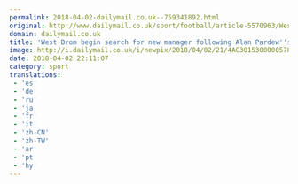 ```yaml
---
permalink: 2018-04-02-dailymail.co.uk--759341892.html
original: http://www.dailymail.co.uk/sport/football/article-5570963/West-Brom-begin-search-new-manager-following-Alan-Pardews-sacking.html?ITO=1490&ns_mchannel=rss&ns_campaign=1490
domain: dailymail.co.uk
title: 'West Brom begin search for new manager following Alan Pardew''s sacking'
image: http://i.dailymail.co.uk/i/newpix/2018/04/02/21/4AC3015300000578-0-image-a-45_1522702241962.jpg
date: 2018-04-02 22:11:07
category: sport
translations: 
 - 'es'
 - 'de'
 - 'ru'
 - 'ja'
 - 'fr'
 - 'it'
 - 'zh-CN'
 - 'zh-TW'
 - 'ar'
 - 'pt'
 - 'hy'
---
```


